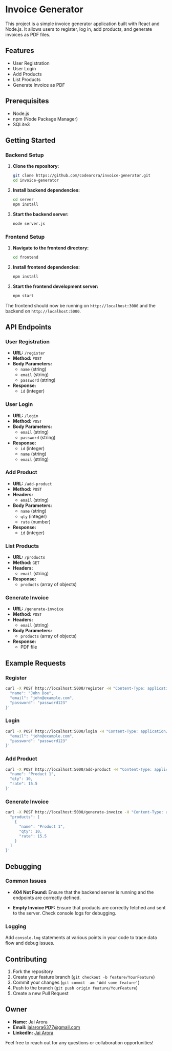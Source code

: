 

# Invoice Generator

This project is a simple invoice generator application built with React and Node.js. It allows users to register, log in, add products, and generate invoices as PDF files.

## Features

- User Registration
- User Login
- Add Products
- List Products
- Generate Invoice as PDF

## Prerequisites

- Node.js
- npm (Node Package Manager)
- SQLite3

## Getting Started

### Backend Setup

1. **Clone the repository:**

    ```bash
    git clone https://github.com/codearora/invoice-generator.git
    cd invoice-generator
    ```

2. **Install backend dependencies:**

    ```bash
    cd server
    npm install
    ```

3. **Start the backend server:**

    ```bash
    node server.js
    ```

### Frontend Setup

1. **Navigate to the frontend directory:**

    ```bash
    cd frontend
    ```

2. **Install frontend dependencies:**

    ```bash
    npm install
    ```

3. **Start the frontend development server:**

    ```bash
    npm start
    ```

The frontend should now be running on `http://localhost:3000` and the backend on `http://localhost:5000`.

## API Endpoints

### User Registration

- **URL:** `/register`
- **Method:** `POST`
- **Body Parameters:**
  - `name` (string)
  - `email` (string)
  - `password` (string)
- **Response:**
  - `id` (integer)

### User Login

- **URL:** `/login`
- **Method:** `POST`
- **Body Parameters:**
  - `email` (string)
  - `password` (string)
- **Response:**
  - `id` (integer)
  - `name` (string)
  - `email` (string)

### Add Product

- **URL:** `/add-product`
- **Method:** `POST`
- **Headers:**
  - `email` (string)
- **Body Parameters:**
  - `name` (string)
  - `qty` (integer)
  - `rate` (number)
- **Response:**
  - `id` (integer)

### List Products

- **URL:** `/products`
- **Method:** `GET`
- **Headers:**
  - `email` (string)
- **Response:**
  - `products` (array of objects)

### Generate Invoice

- **URL:** `/generate-invoice`
- **Method:** `POST`
- **Headers:**
  - `email` (string)
- **Body Parameters:**
  - `products` (array of objects)
- **Response:**
  - PDF file

## Example Requests

### Register

```bash
curl -X POST http://localhost:5000/register -H "Content-Type: application/json" -d '{
  "name": "John Doe",
  "email": "john@example.com",
  "password": "password123"
}'
```

### Login

```bash
curl -X POST http://localhost:5000/login -H "Content-Type: application/json" -d '{
  "email": "john@example.com",
  "password": "password123"
}'
```

### Add Product

```bash
curl -X POST http://localhost:5000/add-product -H "Content-Type: application/json" -H "email: YOUR_EMAIL_HERE" -d '{
  "name": "Product 1",
  "qty": 10,
  "rate": 15.5
}'
```

### Generate Invoice

```bash
curl -X POST http://localhost:5000/generate-invoice -H "Content-Type: application/json" -H "email: YOUR_EMAIL_HERE" -d '{
  "products": [
    {
      "name": "Product 1",
      "qty": 10,
      "rate": 15.5
    }
  ]
}'
```

## Debugging

### Common Issues

- **404 Not Found:**
  Ensure that the backend server is running and the endpoints are correctly defined.
  
- **Empty Invoice PDF:**
  Ensure that products are correctly fetched and sent to the server. Check console logs for debugging.

### Logging

Add `console.log` statements at various points in your code to trace data flow and debug issues.

## Contributing

1. Fork the repository
2. Create your feature branch (`git checkout -b feature/YourFeature`)
3. Commit your changes (`git commit -am 'Add some feature'`)
4. Push to the branch (`git push origin feature/YourFeature`)
5. Create a new Pull Request

## Owner

- **Name:** Jai Arora
- **Email:** jaiarora6377@gmail.com
- **LinkedIn:** [Jai Arora](https://www.linkedin.com/in/jaiarora6377/)


Feel free to reach out for any questions or collaboration opportunities!

